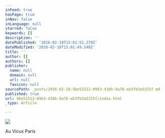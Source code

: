 ```yaml
---
inFeed: true
hasPage: true
inNav: false
inLanguage: null
starred: false
keywords: []
description: ''
datePublished: '2016-02-18T15:01:51.270Z'
dateModified: '2016-02-18T15:01:49.540Z'
title: ''
author: []
authors: []
publisher:
  name: null
  domain: null
  url: null
  favicon: null
sourcePath: _posts/2016-02-18-9be51512-0963-43db-9a76-eb3fb3a5325f.md
published: true
url: 9be51512-0963-43db-9a76-eb3fb3a5325f/index.html
_type: Article

---
```

![](https://the-grid-user-content.s3-us-west-2.amazonaws.com/9a41b240-5bda-446b-a40e-b33136656624.JPG)

Au Vicux Paris